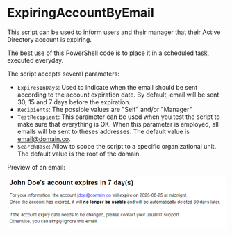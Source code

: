 ﻿# ExpiringAccountByEmail

This script can be used to inform users and their manager that their Active Directory account is expiring. 

The best use of this PowerShell code is to place it in a scheduled task, executed everyday.

The script accepts several parameters:

- `ExpiresInDays`: Used to indicate when the email should be sent according to the account expiration date. By default, email will be sent 30, 15 and 7 days before the expiration.
- `Recipients`: The possible values are "Self" and/or "Manager"
- `TestRecipient`: This parameter can be used when you test the script to make sure that everything is OK. When this parameter is employed, all emails will be sent to theses addresses. The default value is <email@domain.co>.
- `SearchBase`: Allow to scope the script to a specific organizational unit. The default value is the root of the domain.

Preview of an email:

![preview of an email](preview.png)
